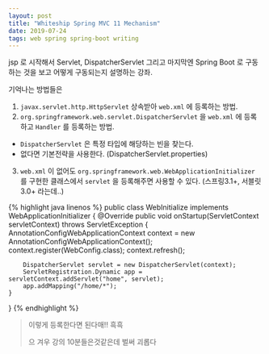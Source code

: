 ```yaml
---
layout: post
title: "Whiteship Spring MVC 11 Mechanism"
date: 2019-07-24
tags: web spring spring-boot writing
---
```

jsp 로 시작해서 Servlet, DispatcherServlet 그리고 마지막엔
Spring Boot 로 구동하는 것을 보고 어떻게 구동되는지 설명하는 강좌.

기억나는 방법들은 
1. `javax.servlet.http.HttpServlet` 상속받아 `web.xml` 에 등록하는 방법.
2. `org.springframework.web.servlet.DispatcherServlet` 을 `web.xml` 에 등록하고 `Handler` 를 등록하는 방법.
  - `DispatcherServlet` 은 특정 타입에 해당하는 빈을 찾는다.
  - 없다면 기본전략을 사용한다. (DispatcherServlet.properties)
3. `web.xml` 이 없어도 `org.springframework.web.WebApplicationInitializer` 를 구현한 클래스에서 `servlet` 을 등록해주면 사용할 수 있다. (스프링3.1+, 서블릿3.0+ 라는데..)

{% highlight java linenos %}
public class WebInitialize implements WebApplicationInitializer {
    @Override
    public void onStartup(ServletContext servletContext) throws ServletException {
        AnnotationConfigWebApplicationContext context = new AnnotationConfigWebApplicationContext();
        context.register(WebConfig.class);
        context.refresh();

        DispatcherServlet servlet = new DispatcherServlet(context);
        ServletRegistration.Dynamic app = servletContext.addServlet("home", servlet);
        app.addMapping("/home/*");
    }
}
{% endhighlight %}

> 이렇게 등록한다면 된다매!! 흑흑
>
> 으 겨우 강의 10분들은것같은데 벌써 괴롭다
